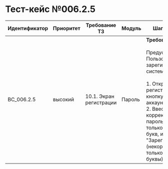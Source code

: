 # Тест-кейс №006.2.5

| Идентификатор | Приоритет | Требование ТЗ                  | Модуль | Шаги тест-кейса                                                                                                                                                                                                                                                                                                                                                           | Ожидаемый результат                                                                                                                                                                                                                             |
|---------------|-----------|--------------------------------|--------|---------------------------------------------------------------------------------------------------------------------------------------------------------------------------------------------------------------------------------------------------------------------------------------------------------------------------------------------------------------------------|--------------------------------------------------------------------------------------------------------------------------------------------------------------------------------------------------------------------------------------------------|
| BC_006.2.5      | высокий   | 10.1. Экран регистрации | Пароль | **Требования к паролю** <br><br> Предусловие: Пользователь не зарегистрирован в системе.<br><br> 1. Открыть экран регистрации, нажав на кнопку "У меня нет аккаунта".<br>2. Ввести никнейм, корректный логин, пароль  состоящий только из 8 строчных букв, и нажать "Зарегистрироваться". (некорректный класс: только строчные буквы). | Система отвергает все пароли, относящиеся к некорректным классам с сообщением об ошибке, так как они не соответствуют требованиям сложности или длины.  |

